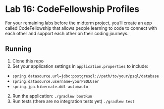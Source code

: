# Lab 16: CodeFellowship Profiles

For your remaining labs before the midterm project, you’ll create an app called CodeFellowship that allows people learning to code to connect with each other and support each other on their coding journeys.

## Running
1. Clone this repo
2. Set your application settings in `application.properties` to include:
- `spring.datasource.url=jdbc:postgresql://path/to/your/psql/database`
- `spring.datasource.username=yourPSQLUser`
- `spring.jpa.hibernate.ddl-auto=auto`

2. Run the application:
`./gradlew bootRun`
3. Run tests (there are no integration tests yet)
`./gradlew test`